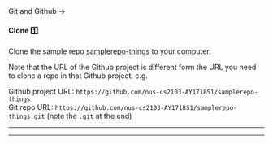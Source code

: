 <link rel="stylesheet" href="{{baseUrl}}/css/textbook.css">

<div class="website-content">

<div id="path">Git and Github &rarr; </div>

<div id="title">

#### Clone :one:

</div>

<div id="body">

Clone the sample repo [samplerepo-things](https://github.com/nus-cs2103-AY1718S1/samplerepo-things) to your computer.

<tip-box type="error"> 

Note that the URL of the Github project is different form the URL you need to clone a repo in that Github project.
e.g.

Github project URL: `https://github.com/nus-cs2103-AY1718S1/samplerepo-things` <br>
Git repo URL: `https://github.com/nus-cs2103-AY1718S1/samplerepo-things.git` (note the `.git` at the end)

</tip-box>

<tabs>
  <tab header="SourceTree">
    <include src="./sourcetree.md" />
  <hr></tab>
  <tab header="CLI">
    <include src="./cli.md" />
  <hr></tab>
</tabs>

</div>

<div id="extras">
<div>

</div>

